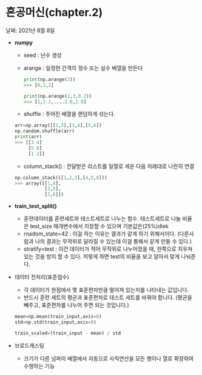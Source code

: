 # 혼공머신(chapter.2)

날짜: 2021년 8월 8일

- **numpy**
    - seed : 난수 생성
    - arange : 일정한 간격의 정수 또는 실수 배열을 만든다

        ```python
        print(np.arange(3))
        >>> [0,1,2]

        print(np.arange(1,3,0.2))
        >>> [1,1.2,....2.6,2.8]
        ```

    - shuffle : 주어진 배열을  랜덤하게 섞는다.

    ```python
    arr=np.array([[1,2],[3,4],[5,6])
    np.random.shuffle(arr)
    print(arr)
    >>> [[3 4]
         [5 6]
         [1 2]]
    ```

    - column_stack() : 전달받은 리스트를 일렬로 세운 다음 차례대로 나란히 연결

    ```python
    np.column_stack(([1,2,3],[4,5,6]))
    >>> array([[1,4],
               [2,5],
               [3,6]])
    ```

- **train_test_split()**
    - 훈련데이터를 훈련세트와 테스트세트로 나누는 함수. 테스트세트로 나눌 비율은 test_size 매개변수에서 지정할 수 있으며 기본값은(25%)dlek 
    - rnadom_state=42 : 이걸 하는 이유는 결과가 같게 하기 위해서이다. 
    (다른사람과 나의 결과는 무작위로 달라질 수 있는데 이걸 통해서 같게 만들 수 있다.)
    - stratify=test : 이건 데이터가 적어 무작위로 나누어졌을 때, 한쪽으로 치우쳐 있는 것을 방지 할 수 있다. 저렇게 하면 test의 비율을 보고 알아서 맞게 나눠준다.

    

- 데이터 전처리(표준점수)
    - 각 데이터가 원점에서 몇 표준편차만큼 떨어져 있는지를 나타내는 값입니다.
    - 반드시 훈련 세트의 평균과 표준편차로 테스트 세트를 바꿔야 합니다.
    (평균을 빼주고,  표준편차를 나누어 주면 되는 것입니다.)

    ```python
    mean=np.mean(train_input,axis=0)
    std=np.std(train_input,axis=0)

    train_scaled=(train_input - mean) / std
    ```
- 브로드캐스팅
    - 크기가 다른 넘파이 배열에서 자동으로 사칙연산을 모든 행이나 열로 확장하여 수행하는 기능

